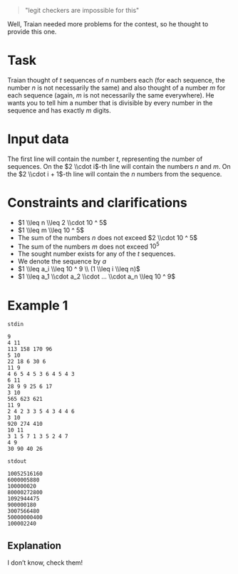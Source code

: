 > "legit checkers are impossible for this"

Well, Traian needed more problems for the contest, so he thought to provide this one.

# Task

Traian thought of $t$ sequences of $n$ numbers each (for each sequence, the number $n$ is not necessarily the same) and also thought of a number $m$ for each sequence (again, $m$ is not necessarily the same everywhere). He wants you to tell him a number that is divisible by every number in the sequence and has exactly $m$ digits.

# Input data

The first line will contain the number $t$, representing the number of sequences. On the $2 \\cdot i$-th line will contain the numbers $n$ and $m$. On the $2 \\cdot i + 1$-th line will contain the $n$ numbers from the sequence.

# Constraints and clarifications

* $1 \\leq n \\leq 2 \\cdot 10 ^ 5$
* $1 \\leq m \\leq 10 ^ 5$
* The sum of the numbers $n$ does not exceed $2 \\cdot 10 ^ 5$
* The sum of the numbers $m$ does not exceed $10 ^ 5$
* The sought number exists for any of the $t$ sequences.
* We denote the sequence by $a$
* $1 \\leq a_i \\leq 10 ^ 9 \\ (1 \\leq i \\leq n)$
* $1 \\leq a_1 \\cdot a_2 \\cdot ... \\cdot a_n \\leq 10 ^ 9$

# Example 1

`stdin`
```
9
4 11
113 158 170 96 
5 10
22 18 6 30 6 
11 9
4 6 5 4 5 3 6 4 5 4 3 
6 11
28 9 9 25 6 17 
3 10
565 623 621 
11 9
2 4 2 3 3 5 4 3 4 4 6 
3 10
920 274 410 
10 11
3 1 5 7 1 3 5 2 4 7 
4 9
30 90 40 26 
```

`stdout`
```
10052516160
6000005880
100000020
80000272800
1092944475
900000180
3007566480
50000000400
100002240
```

## Explanation

I don’t know, check them!